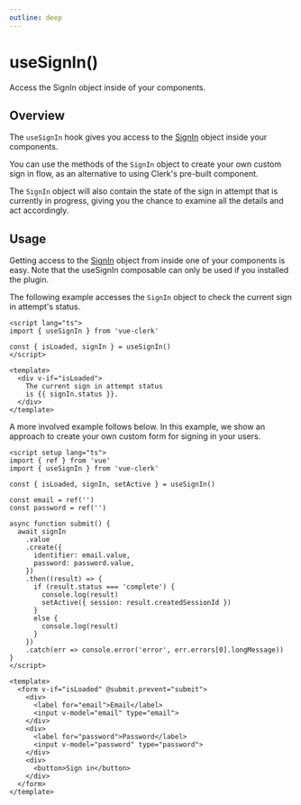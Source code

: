 ```yaml
---
outline: deep
---
```


# useSignIn()

Access the SignIn object inside of your components.

## Overview

The `useSignIn` hook gives you access to the [SignIn](https://clerk.com/docs/reference/clerkjs/signin) object inside your components.

You can use the methods of the `SignIn` object to create your own custom sign in flow, as an alternative to using Clerk's pre-built [<SignIn/>](/components/sign-in.html) component.

The `SignIn` object will also contain the state of the sign in attempt that is currently in progress, giving you the chance to examine all the details and act accordingly.

## Usage

Getting access to the [SignIn](https://clerk.com/docs/reference/clerkjs/signin) object from inside one of your components is easy. Note that the useSignIn composable can only be used if you installed the plugin.

The following example accesses the `SignIn` object to check the current sign in attempt's status.

```vue
<script lang="ts">
import { useSignIn } from 'vue-clerk'

const { isLoaded, signIn } = useSignIn()
</script>

<template>
  <div v-if="isLoaded">
    The current sign in attempt status
    is {{ signIn.status }}.
  </div>
</template>
```

A more involved example follows below. In this example, we show an approach to create your own custom form for signing in your users.

```vue
<script setup lang="ts">
import { ref } from 'vue'
import { useSignIn } from 'vue-clerk'

const { isLoaded, signIn, setActive } = useSignIn()

const email = ref('')
const password = ref('')

async function submit() {
  await signIn
    .value
    .create({
      identifier: email.value,
      password: password.value,
    })
    .then((result) => {
      if (result.status === 'complete') {
        console.log(result)
        setActive({ session: result.createdSessionId })
      }
      else {
        console.log(result)
      }
    })
    .catch(err => console.error('error', err.errors[0].longMessage))
}
</script>

<template>
  <form v-if="isLoaded" @submit.prevent="submit">
    <div>
      <label for="email">Email</label>
      <input v-model="email" type="email">
    </div>
    <div>
      <label for="password">Password</label>
      <input v-model="password" type="password">
    </div>
    <div>
      <button>Sign in</button>
    </div>
  </form>
</template>
```

